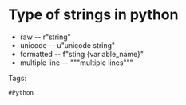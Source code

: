 # Type of strings in python

* raw -- r"string"
* unicode -- u"unicode string"
* formatted -- f"sting {variable_name}"
* multiple line -- """multiple lines"""

Tags:
```
#Python
```
